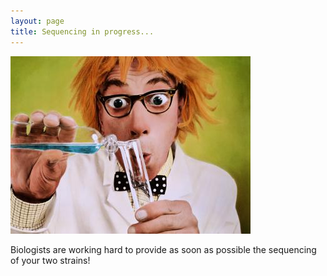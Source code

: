 ```yaml
---
layout: page
title: Sequencing in progress...
---
```


![Working hard!](chemist.jpg)

Biologists are working hard to provide as soon as possible the sequencing of your two strains!

<!--
Please find here the Illumina sequencing data of your two [strains](https://en.wikipedia.org/wiki/Strain_(biology)): [download page](https://filesender.renater.fr/?s=download&token=b1b21569-620f-e77b-770f-beb83a8198fa)

Please do your best to find why this strain is resistant!
-->

